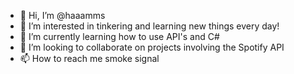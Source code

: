 - 👋 Hi, I’m @haaamms
- 👀 I’m interested in tinkering and learning new things every day! 
- 🌱 I’m currently learning how to use API's and C#
- 💞️ I’m looking to collaborate on projects involving the Spotify API
- 📫 How to reach me smoke signal

<!---
haaamms/haaamms is a ✨ special ✨ repository because its `README.md` (this file) appears on your GitHub profile.
You can click the Preview link to take a look at your changes.
--->
